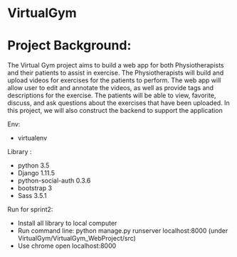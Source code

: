 # VirtualGym
# Project Background:
The Virtual Gym project aims to build a web app for both Physiotherapists and their patients to assist in exercise. The Physiotherapists will build and upload videos for exercises for the patients to perform. The web app will allow user to edit and annotate the videos, as well as provide tags and descriptions for the exercise. The patients will be able to view, favorite, discuss, and ask questions about the exercises that have been uploaded. In this project, we will also construct the backend to support the application

Env:
  * virtualenv
  
Library :
  * python 3.5
  * Django 1.11.5
  * python-social-auth 0.3.6
  * bootstrap 3
  * Sass 3.5.1
  
Run for sprint2:
  * Install all library to local computer
  * Run command line: python manage.py runserver localhost:8000 (under  VirtualGym/VirtualGym_WebProject/src)
  * Use chrome open localhost:8000
